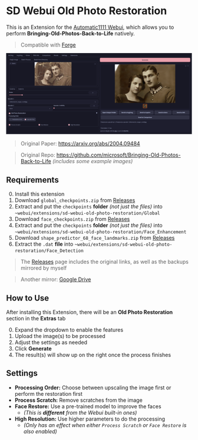 ﻿# SD Webui Old Photo Restoration
This is an Extension for the [Automatic1111 Webui](https://github.com/AUTOMATIC1111/stable-diffusion-webui), which allows you to perform **Bringing-Old-Photos-Back-to-Life** natively.

> Compatible with [Forge](https://github.com/lllyasviel/stable-diffusion-webui-forge)

<p align="center">
<img src="UI.png">
</p>

> Original Paper: https://arxiv.org/abs/2004.09484

> Original Repo: https://github.com/microsoft/Bringing-Old-Photos-Back-to-Life *(includes some example images)*

## Requirements
0. Install this extension
1. Download `global_checkpoints.zip` from [Releases](https://github.com/Haoming02/sd-webui-old-photo-restoration/releases)
2. Extract and put the `checkpoints` **folder** *(not just the files)* into `~webui/extensions/sd-webui-old-photo-restoration/Global`
3. Download `face_checkpoints.zip` from [Releases](https://github.com/Haoming02/sd-webui-old-photo-restoration/releases)
4. Extract and put the `checkpoints` **folder** *(not just the files)* into `~webui/extensions/sd-webui-old-photo-restoration/Face_Enhancement`
5. Download `shape_predictor_68_face_landmarks.zip` from [Releases](https://github.com/Haoming02/sd-webui-old-photo-restoration/releases)
6. Extract the `.dat` **file** into `~webui/extensions/sd-webui-old-photo-restoration/Face_Detection`

> The [Releases](https://github.com/Haoming02/sd-webui-old-photo-restoration/releases) page includes the original links, as well as the backups mirrored by myself

> Another mirror: [Google Drive](https://drive.google.com/drive/folders/1CXAgAYQzz_JkMmxqcabvgGhG_msyMkyS)

## How to Use
After installing this Extension, there will be an **Old Photo Restoration** section in the **Extras** tab

0. Expand the dropdown to enable the features
1. Upload the image(s) to be processed
2. Adjust the settings as needed
3. Click **Generate**
4. The result(s) will show up on the right once the process finishes

## Settings
- **Processing Order:** Choose between upscaling the image first or perform the restoration first
- **Process Scratch:** Remove scratches from the image
- **Face Restore:** Use a pre-trained model to improve the faces
  - *(This is **different** from the Webui built-in ones)*
- **High Resolution:** Use higher parameters to do the processing
  - *(Only has an effect when either `Process Scratch` or `Face Restore` is also enabled)*
